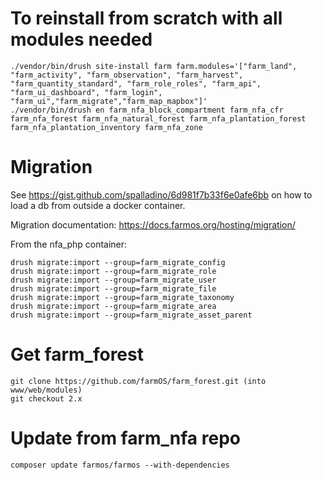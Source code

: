 # To reinstall from scratch with all modules needed

```
./vendor/bin/drush site-install farm farm.modules='["farm_land", "farm_activity", "farm_observation", "farm_harvest", "farm_quantity_standard", "farm_role_roles", "farm_api", "farm_ui_dashboard", "farm_login", "farm_ui","farm_migrate","farm_map_mapbox"]'
./vendor/bin/drush en farm_nfa_block_compartment farm_nfa_cfr farm_nfa_forest farm_nfa_natural_forest farm_nfa_plantation_forest farm_nfa_plantation_inventory farm_nfa_zone
```

# Migration

See https://gist.github.com/spalladino/6d981f7b33f6e0afe6bb on how to load a db from outside a docker container.

Migration documentation: https://docs.farmos.org/hosting/migration/

From the nfa_php container:

```
drush migrate:import --group=farm_migrate_config
drush migrate:import --group=farm_migrate_role
drush migrate:import --group=farm_migrate_user
drush migrate:import --group=farm_migrate_file
drush migrate:import --group=farm_migrate_taxonomy
drush migrate:import --group=farm_migrate_area
drush migrate:import --group=farm_migrate_asset_parent
```

# Get farm_forest

```
git clone https://github.com/farmOS/farm_forest.git (into www/web/modules)
git checkout 2.x
```

# Update from farm_nfa repo
```
composer update farmos/farmos --with-dependencies
```
